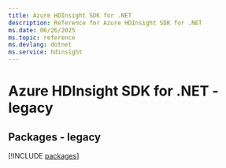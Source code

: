 ```yaml
---
title: Azure HDInsight SDK for .NET
description: Reference for Azure HDInsight SDK for .NET
ms.date: 06/26/2025
ms.topic: reference
ms.devlang: dotnet
ms.service: hdinsight
---
```

# Azure HDInsight SDK for .NET - legacy
## Packages - legacy
[!INCLUDE [packages](hdinsight-index.md)]